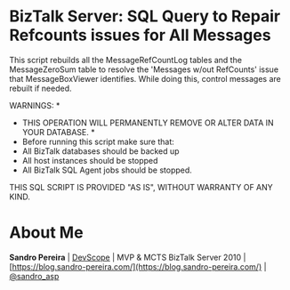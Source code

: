 # BizTalk Server: SQL Query to Repair Refcounts issues for All Messages
This script rebuilds all the MessageRefCountLog tables and the MessageZeroSum table to resolve the 'Messages w/out RefCounts' issue that MessageBoxViewer identifies. While doing this, control messages are rebuilt if needed.    

WARNINGS:                                                                                                                     *
 * THIS OPERATION WILL PERMANENTLY REMOVE OR ALTER DATA IN YOUR DATABASE.                                                     *
 * Before running this script make sure that:
  * All BizTalk databases should be backed up
  * All host instances should be stopped
  * All BizTalk SQL Agent jobs should be stopped.  

THIS SQL SCRIPT IS PROVIDED "AS IS", WITHOUT WARRANTY OF ANY KIND.

# About Me
**Sandro Pereira** | [DevScope](http://www.devscope.net/) | MVP & MCTS BizTalk Server 2010 | [https://blog.sandro-pereira.com/](https://blog.sandro-pereira.com/) | [@sandro_asp](https://twitter.com/sandro_asp)